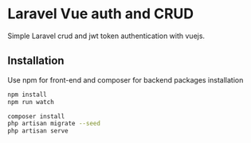 # Laravel Vue auth and CRUD

Simple Laravel crud and jwt token authentication with vuejs.

## Installation

Use npm for front-end and composer for backend packages installation

```bash
npm install
npm run watch
```
```bash
composer install
php artisan migrate --seed
php artisan serve
```

